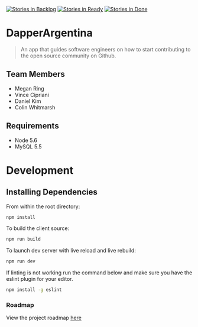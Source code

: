 [![Stories in Backlog](https://badge.waffle.io/DapperArgentina/DapperArgentina.png?label=backlog&title=Backlog)](https://waffle.io/DapperArgentina/DapperArgentina)
[![Stories in Ready](https://badge.waffle.io/DapperArgentina/DapperArgentina.png?label=ready&title=Ready)](https://waffle.io/DapperArgentina/DapperArgentina)
[![Stories in Done](https://badge.waffle.io/DapperArgentina/DapperArgentina.png?label=done&title=Done)](https://waffle.io/DapperArgentina/DapperArgentina)
# DapperArgentina  

> An app that guides software engineers on how to start contributing to the open source community on Github.  

## Team Members  

- Megan Ring  
- Vince Cipriani  
- Daniel Kim  
- Colin Whitmarsh  

## Requirements  

- Node 5.6  
- MySQL 5.5  

# Development

## Installing Dependencies
From within the root directory:

```sh
npm install
```

To build the client source:    

```sh
npm run build  
```

To launch dev server with live reload and live rebuild:  

```sh
npm run dev  
```

If linting is not working run the command below and make sure you have the eslint plugin for your editor.  

```sh
npm install -g eslint  
```

### Roadmap

View the project roadmap [here](https://github.com/DapperArgentina/DapperArgentina/issues)

